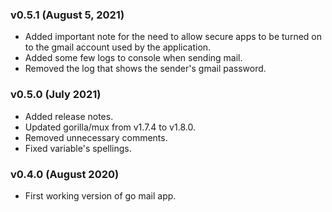 ### v0.5.1 (August 5, 2021)

- Added important note for the need to allow secure apps to be turned on to the gmail account used by the application.  
- Added some few logs to console when sending mail.  
- Removed the log that shows the sender's gmail password.  

### v0.5.0 (July 2021)

- Added release notes.
- Updated gorilla/mux from v1.7.4 to v1.8.0.
- Removed unnecessary comments.
- Fixed variable's spellings.

### v0.4.0 (August 2020)

- First working version of go mail app.
